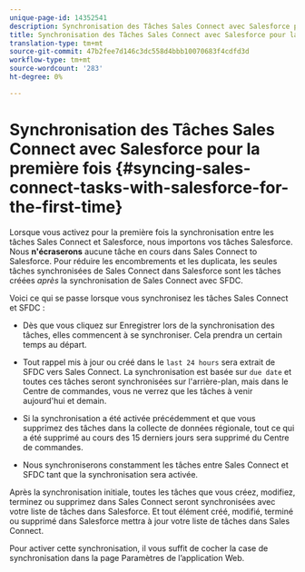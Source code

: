 ```yaml
---
unique-page-id: 14352541
description: Synchronisation des Tâches Sales Connect avec Salesforce pour la première fois - Marketo Docs - Documentation sur les produits
title: Synchronisation des Tâches Sales Connect avec Salesforce pour la première fois
translation-type: tm+mt
source-git-commit: 47b2fee7d146c3dc558d4bbb10070683f4cdfd3d
workflow-type: tm+mt
source-wordcount: '283'
ht-degree: 0%

---
```



# Synchronisation des Tâches Sales Connect avec Salesforce pour la première fois {#syncing-sales-connect-tasks-with-salesforce-for-the-first-time}

Lorsque vous activez pour la première fois la synchronisation entre les tâches Sales Connect et Salesforce, nous importons vos tâches Salesforce. Nous **n&#39;écraserons** aucune tâche en cours dans Sales Connect to Salesforce. Pour réduire les encombrements et les duplicata, les seules tâches synchronisées de Sales Connect dans Salesforce sont les tâches créées *après* la synchronisation de Sales Connect avec SFDC.

Voici ce qui se passe lorsque vous synchronisez les tâches Sales Connect et SFDC :

- Dès que vous cliquez sur Enregistrer lors de la synchronisation des tâches, elles commencent à se synchroniser. Cela prendra un certain temps au départ.

- Tout rappel mis à jour ou créé dans le `last 24 hours` sera extrait de SFDC vers Sales Connect. La synchronisation est basée sur `due date` et toutes ces tâches seront synchronisées sur l&#39;arrière-plan, mais dans le Centre de commandes, vous ne verrez que les tâches à venir aujourd&#39;hui et demain.

- Si la synchronisation a été activée précédemment et que vous supprimez des tâches dans la collecte de données régionale, tout ce qui a été supprimé au cours des 15 derniers jours sera supprimé du Centre de commandes.

- Nous synchroniserons constamment les tâches entre Sales Connect et SFDC tant que la synchronisation sera activée.

Après la synchronisation initiale, toutes les tâches que vous créez, modifiez, terminez ou supprimez dans Sales Connect seront synchronisées avec votre liste de tâches dans Salesforce. Et tout élément créé, modifié, terminé ou supprimé dans Salesforce mettra à jour votre liste de tâches dans Sales Connect.

Pour activer cette synchronisation, il vous suffit de cocher la case de synchronisation dans la page [](http://toutapp.com/next#settings/crm/salesforce/configure) Paramètres de l’application Web.


